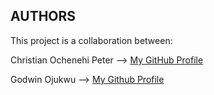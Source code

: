 ## AUTHORS
This project is a collaboration between:

Christian Ochenehi Peter --> [My GitHub Profile](https://github.com/chrixsaint)

Godwin Ojukwu --> [My Github Profile](https://github.com/Emeriego)
